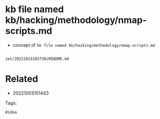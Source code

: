 # kb file named kb/hacking/methodology/nmap-scripts.md

- concept of `kb file named kb/hacking/methodology/nmap-scripts.md`

```
```

` zet/20221014185730/README.md `

# Related

- 20221003151443

Tags:

    #idea
